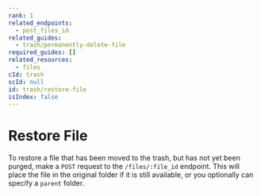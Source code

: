 ```yaml
---
rank: 1
related_endpoints:
  - post_files_id
related_guides:
  - trash/permanently-delete-file
required_guides: []
related_resources:
  - files
cId: trash
scId: null
id: trash/restore-file
isIndex: false
---
```

# Restore File

To restore a file that has been moved to the trash, but has not yet been
purged, make a `POST` request to the `/files/:file_id` endpoint. This will
place the file in the original folder if it is still available, or you
optionally can specify a `parent` folder.

<Samples id="post_files_id">

</Samples>
